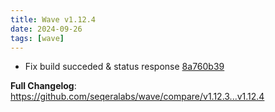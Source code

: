 ```yaml
---
title: Wave v1.12.4
date: 2024-09-26
tags: [wave]
---
```


- Fix build succeded & status response [8a760b39](https://github.com/seqeralabs/wave/commit/8a760b39283800d3331ea7cfac2648a748c15571)

<!-- truncate -->

**Full Changelog**: https://github.com/seqeralabs/wave/compare/v1.12.3...v1.12.4
